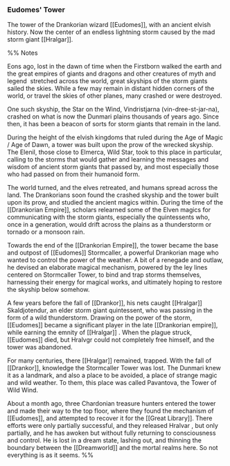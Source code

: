 ### Eudomes' Tower

The tower of the Drankorian wizard [[Eudomes]], with an ancient elvish history. Now the center of an endless lightning storm caused by the mad storm giant [[Hralgar]]. 

%% Notes

Eons ago, lost in the dawn of time when the Firstborn walked the earth and the great empires of giants and dragons and other creatures of myth and legend  stretched across the world, great skyships of the storm giants sailed the skies. While a few may remain in distant hidden corners of the world, or travel the skies of other planes, many crashed or were destroyed.

One such skyship, the Star on the Wind, Vindristjarna (vin-dree-st-jar-na), crashed on what is now the Dunmari plains thousands of years ago. Since then, it has been a beacon of sorts for storm giants that remain in the land.

During the height of the elvish kingdoms that ruled during the Age of Magic / Age of Dawn, a tower was built upon the prow of the wrecked skyship. The Elenil, those close to Elmerca, Wild Star, took to this place in particular, calling to the storms that would gather and learning the messages and wisdom of ancient storm giants that passed by, and most especially those who had passed on from their humanoid form.

The world turned, and the elves retreated, and humans spread across the land. The Drankorians soon found the crashed skyship and the tower built upon its prow, and studied the ancient magics within. During the time of the [[Drankorian Empire]], scholars relearned some of the Elven magics for communicating with the storm giants, especially the quintessents who, once in a generation, would drift across the plains as a thunderstorm or tornado or a monsoon rain.

Towards the end of the [[Drankorian Empire]], the tower became the base and outpost of [[Eudomes]] Stormcaller, a powerful Drankorian mage who wanted to control the power of the weather. A bit of a renegade and outlaw, he devised an elaborate magical mechanism, powered by the ley lines centered on Stormcaller Tower, to bind and trap storms themselves, harnessing their energy for magical works, and ultimately hoping to restore the skyship below somehow.

A few years before the fall of [[Drankor]], his nets caught [[Hralgar]] Skaldjotendur, an elder storm giant quintessent, who was passing in the form of a wild thunderstorm. Drawing on the power of the storm, [[Eudomes]] became a significant player in the late [[Drankorian empire]], while earning the emnity of [[Hralgar]] . When the plague struck, [[Eudomes]] died, but Hralvgr could not completely free himself, and the tower was abandoned.

For many centuries, there [[Hralgar]] remained, trapped. With the fall of [[Drankor]], knowledge the Stormcaller Tower was lost. The Dunmari knew it as a landmark, and also a place to be avoided, a place of strange magic and wild weather. To them, this place was called Pavantova, the Tower of Wild Wind.

About a month ago, three Chardonian treasure hunters entered the tower and made their way to the top floor, where they found the mechanism of [[Eudomes]], and attempted to recover it for the [[Great Library]]. There efforts were only partially successful, and they released Hralvar , but only partially, and he has awoken but without fully returning to consciousness and control. He is lost in a dream state, lashing out, and thinning the boundary between the [[Dreamworld]] and the mortal realms here. So not everything is as it seems.
%%

